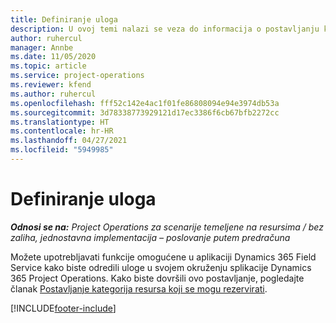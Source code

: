 ```yaml
---
title: Definiranje uloga
description: U ovoj temi nalazi se veza do informacija o postavljanju kategorija resursa koji se mogu rezervirati.
author: ruhercul
manager: Annbe
ms.date: 11/05/2020
ms.topic: article
ms.service: project-operations
ms.reviewer: kfend
ms.author: ruhercul
ms.openlocfilehash: fff52c142e4ac1f01fe86808094e94e3974db53a
ms.sourcegitcommit: 3d78338773929121d17ec3386f6cb67bfb2272cc
ms.translationtype: HT
ms.contentlocale: hr-HR
ms.lasthandoff: 04/27/2021
ms.locfileid: "5949985"
---
```

# <a name="define-roles"></a>Definiranje uloga

_**Odnosi se na:** Project Operations za scenarije temeljene na resursima / bez zaliha, jednostavna implementacija – poslovanje putem predračuna_

Možete upotrebljavati funkcije omogućene u aplikaciji Dynamics 365 Field Service kako biste odredili uloge u svojem okruženju splikacije Dynamics 365 Project Operations. Kako biste dovršili ovo postavljanje, pogledajte članak [Postavljanje kategorija resursa koji se mogu rezervirati](/dynamics365/field-service/set-up-bookable-resource-categories).


[!INCLUDE[footer-include](../includes/footer-banner.md)]